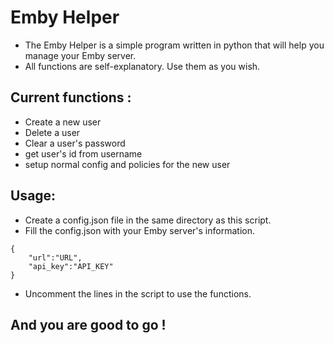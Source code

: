 # Emby Helper 
 - The Emby Helper is a simple program written in python that will help you manage your Emby server.
 - All functions are self-explanatory. Use them as you wish.

## Current functions :
- Create a new user
- Delete a user
- Clear a user's password
- get user's id from username
- setup normal config and policies for the new user

## Usage:
- Create a config.json file in the same directory as this script.
- Fill the config.json with your Emby server's information.
```
{
    "url":"URL",
    "api_key":"API_KEY"
}
```
- Uncomment the lines in the script to use the functions.
## And you are good to go !
